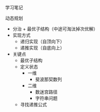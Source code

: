 学习笔记

动态规划

- 分治 + 最优子结构（中途可淘汰掉次优解）
- 实现方式
  - 递归实现（自顶向下）
  - 递推实现（自底向上）
- 关键点
  - 最优子结构
  - 定义状态
    - 一维
      - 斐波那契数列
    - 二维
      - 数迷宫路径
      - 字符串问题
  - 寻找递推公式